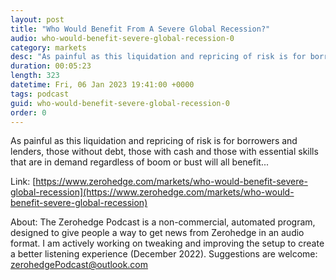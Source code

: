 ```yaml
---
layout: post
title: "Who Would Benefit From A Severe Global Recession?"
audio: who-would-benefit-severe-global-recession-0
category: markets
desc: "As painful as this liquidation and repricing of risk is for borrowers and lenders, those without debt, those with cash and those with essential skills that are in demand regardless of boom or bust will all benefit..."
duration: 00:05:23
length: 323
datetime: Fri, 06 Jan 2023 19:41:00 +0000
tags: podcast
guid: who-would-benefit-severe-global-recession-0
order: 0
---
```

As painful as this liquidation and repricing of risk is for borrowers and lenders, those without debt, those with cash and those with essential skills that are in demand regardless of boom or bust will all benefit...

Link: [https://www.zerohedge.com/markets/who-would-benefit-severe-global-recession](https://www.zerohedge.com/markets/who-would-benefit-severe-global-recession)

About: The Zerohedge Podcast is a non-commercial, automated program, designed to give people a way to get news from Zerohedge in an audio format.  I am actively working on tweaking and improving the setup to create a better listening experience (December 2022).  Suggestions are welcome: [zerohedgePodcast@outlook.com](mailto:zerohedgePodcast@outlook.com)